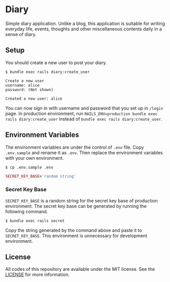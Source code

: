 # Diary
Simple diary application. Unlike a blog, this application is suitable for writing everyday life, events, thoughts and other miscellaneous contents daily in a sense of diary.

## Setup
You should create a new user to post your diary.

```
$ bundle exec rails diary:create_user
```
```
Create a new user
username: alice
password: (Not shown)

Created a new user: alice
```

You can now sign in with username and password that you set up in `/login` page. In production environment, run `RAILS_ENV=production bundle exec rails diary:create_user` instead of `bundle exec rails diary:create_user`.

## Environment Variables
The environment variables are under the control of `.env` file. Copy `.env.sample` and rename it as `.env`. Then replace the environment variables with your own environment.

```bash
$ cp .env.sample .env
```

```Ruby
SECRET_KEY_BASE='random string'
```

### Secret Key Base
`SECRET_KEY_BASE` is a random string for the secret key base of production environment. The secret key base can be generated by running the following command.

```
$ bundle exec rails secret
```

Copy the string generated by the command above and paste it to `SECRET_KEY_BASE`. This environment is unnecessary for development environment.

## License
All codes of this repository are available under the MIT license. See the [LICENSE](https://github.com/noraworld/diary.noraworld.jp/blob/master/LICENSE) for more information.
